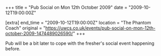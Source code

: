 +++
title = "Pub Social on Mon 12th October 2009"
date = "2009-10-12T19:00:00Z"

[extra]
end_time = "2009-10-12T19:00:00Z"
location = "The Phantom Coach"
original = "https://uwcs.co.uk/events/pub-social-on-mon-12th-october-2009-1474489026590/"
+++

Pub will be a bit later to cope with the fresher's social event happening before.

